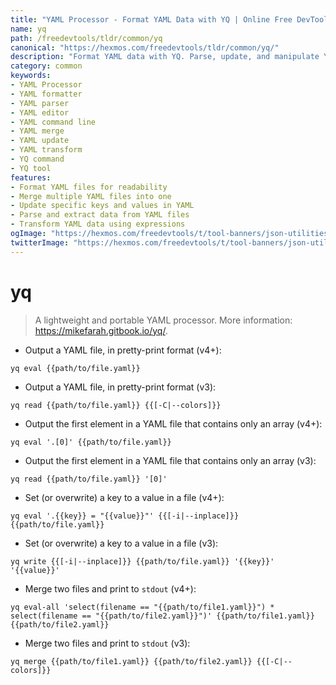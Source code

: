 ```yaml
---
title: "YAML Processor - Format YAML Data with YQ | Online Free DevTools by Hexmos"
name: yq
path: /freedevtools/tldr/common/yq
canonical: "https://hexmos.com/freedevtools/tldr/common/yq/"
description: "Format YAML data with YQ. Parse, update, and manipulate YAML files seamlessly from the command line. Free online tool, no registration required."
category: common
keywords:
- YAML Processor
- YAML formatter
- YAML parser
- YAML editor
- YAML command line
- YAML merge
- YAML update
- YAML transform
- YQ command
- YQ tool
features:
- Format YAML files for readability
- Merge multiple YAML files into one
- Update specific keys and values in YAML
- Parse and extract data from YAML files
- Transform YAML data using expressions
ogImage: "https://hexmos.com/freedevtools/t/tool-banners/json-utilities-banner.png"
twitterImage: "https://hexmos.com/freedevtools/t/tool-banners/json-utilities-banner.png"
---
```


# yq

> A lightweight and portable YAML processor.
> More information: <https://mikefarah.gitbook.io/yq/>.

- Output a YAML file, in pretty-print format (v4+):

`yq eval {{path/to/file.yaml}}`

- Output a YAML file, in pretty-print format (v3):

`yq read {{path/to/file.yaml}} {{[-C|--colors]}}`

- Output the first element in a YAML file that contains only an array (v4+):

`yq eval '.[0]' {{path/to/file.yaml}}`

- Output the first element in a YAML file that contains only an array (v3):

`yq read {{path/to/file.yaml}} '[0]'`

- Set (or overwrite) a key to a value in a file (v4+):

`yq eval '.{{key}} = "{{value}}"' {{[-i|--inplace]}} {{path/to/file.yaml}}`

- Set (or overwrite) a key to a value in a file (v3):

`yq write {{[-i|--inplace]}} {{path/to/file.yaml}} '{{key}}' '{{value}}'`

- Merge two files and print to `stdout` (v4+):

`yq eval-all 'select(filename == "{{path/to/file1.yaml}}") * select(filename == "{{path/to/file2.yaml}}")' {{path/to/file1.yaml}} {{path/to/file2.yaml}}`

- Merge two files and print to `stdout` (v3):

`yq merge {{path/to/file1.yaml}} {{path/to/file2.yaml}} {{[-C|--colors]}}`
